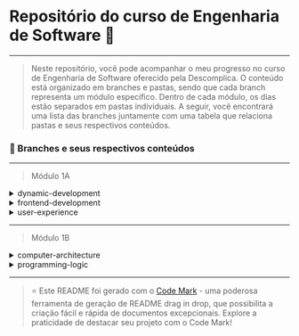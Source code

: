 
# Repositório do curso de Engenharia de Software 🚀
---
> Neste repositório, você pode acompanhar o meu progresso no curso de Engenharia de Software oferecido pela Descomplica. O conteúdo está organizado em branches e pastas, sendo que cada branch representa um módulo específico. Dentro de cada módulo, os dias estão separados em pastas individuais. A seguir, você encontrará uma lista das branches juntamente com uma tabela que relaciona pastas e seus respectivos conteúdos.

### 📂 Branches e seus respectivos conteúdos
---
> Módulo 1A
<details>
<summary>dynamic-development</summary>

| Pasta  | Conteúdo                                       |
| ------ | ---------------------------------------------- |
| dia_01 | Ambientes de programação para JavaScript       |
| dia_02 | Programação com JavaScript: Conceitos          |
| dia_03 | Programando com JavaScript: primeiros comandos |
| dia_04 | Criando e manipulando arrays                   |
| dia_05 | Avançando com Arrays                           |
| dia_06 | Instruções: If e Switch                        |
| dia_07 | Instruções: For e While                        |
| dia_08 | Strings                                        |
| dia_09 | Funções e Objetos                              |
| dia_10 | Classes                                        |
| dia_11 | Manipulando Elementos do DOM                   |
| dia_12 | Praticando uso do DOM                          |
| dia_13 | Construindo um carrinho de compras             |
| dia_14 | Exception                                      |
| dia_15 | Promise                                        |
| dia_16 | Manipulação de JSON                            |
</details>


<details>
<summary>frontend-development</summary>

| Pasta               | Conteúdo                                          |
| ------------------- | ------------------------------------------------- |
| dia_01              | Ambientes de Programação                          |
| dia_02              | Conceitos básicos de HTML                         |
| dia_03              | Mídias com HTML                                   |
| dia_04              | Montando tabelas com HTML                         |
| dia_05              | Criação de formulários com HTML                   |
| dia_06              | Continuação: formulários com HTML                 |
| dia_07              | CSS: Entendendo sobre estilos                     |
| dia_08              | CSS: Criando estilos                              |
| dia_09              | Introdução ao BootStrap                           |
| dia_10              | Containers com BootStrap                          |
| dia_11              | Avançando com bootStrap                           |
| Não possui conteúdo | Site com base em um modelo (template), explicação |
| dia_13              | Versionamento de código com Git                   |
| Não possui conteúdo | GitHub Pages                                      |
| dia_15              | O que é a internet?                               |
| Não possui conteúdo | Entendimento do código fonte                      |
</details>

<details>
<summary>user-experience</summary>

| Pasta  | Conteúdo                                         |
| ------ | ------------------------------------------------ |
| dia_01 | Experiência do Usuário (UX)                      |
| dia_02 | Interface do usuário (UI)                        |
| dia_03 | Design Thinking (Conhecimentos importantes)      |
| dia_04 | Metodologias de Design                           |
| dia_05 | Fase de empatia e definição                      |
| dia_06 | Fase de ideação                                  |
| dia_07 | Fase de prototipação                             |
| dia_08 | Fase de testes                                   |
| dia_09 | Princípios, stakeholders e escopo                |
| dia_10 | Gestão de tempo, custos, riscos e comunicação    |
| dia_11 | Canvas de projetos                               |
| dia_12 | Execução e encerramento de projetos tradicionais |
| dia_13 | Ágil e Scrum                                     |
| dia_14 | Planejamento e execução de um projeto ágil       |
| dia_15 | Kanban e Lean                                    |
| dia_16 | UX e Agilidade                                   |

</details>

---

> Módulo 1B
<details>
<summary>computer-architecture</summary>

| Pasta               | Conteúdo                  |
| ------------------- | ------------------------- |
| dia_01              | A disciplina              |
| dia_02              | Sistemas de numeração     |
| dia_03              | Algoritmos                |
| Não possui conteúdo | Linguagens de Programação |
| dia_05              | Abstração de dados        |
| dia_06              | Engenharia de Software    |
| dia_07              | Sistemas Operacionais     |
| dia_08              | Redes de Computadores     |
| dia_09              | Circuitos Lógicos         |

</details>

<details>
<summary>programming-logic</summary>

| Pasta  | Conteúdo                                |
| ------ | --------------------------------------- |
| dia_01 | Introdução a Algoritmos                 |
| dia_02 | Tipos de Dados e Instruções Primitivas  |
| dia_03 | Variáveis e Constantes                  |
| dia_04 | Entrada, Processamento e Saída de dados |
| dia_05 | Estruturas de Decisão                   |
| dia_06 | Estruturas de Repetição                 |
| dia_07 | Vetor                                   |
| dia_08 | Matriz                                  |

</details>

--- 

> ⭐️ Este README foi gerado com o [Code Mark](https://codemark.com.br) - uma poderosa ferramenta de geração de README drag in drop, que possibilita a criação fácil e rápida de documentos excepcionais. Explore a praticidade de destacar seu projeto com o Code Mark!